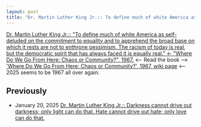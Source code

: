 ```yaml
---
layout: post
title: "Dr. Martin Luther King Jr.:: To define much of white America as self-deluded on the commitment to equality and to apprehend the broad base on which it rests are not to enthrone pessimism. The racism of today is real, but the democratic spirit that has always faced it is equally real<- 'Where Do We Go From Here: Chaos or Community?', 1967."
---
```

[Dr. Martin Luther King Jr.:: "To define much of white America as self-deluded on the commitment to equality and to apprehend the broad base on which it rests are not to enthrone pessimism. The racism of today is real, but the democratic spirit that has always faced it is equally real." 
<- "Where Do We Go From Here: Chaos or Community?", 1967.](https://www.drmartinlutherkingjr.com/drking/mlk-quotes/) 
<-- Read the book --> ['Where Do We Go From Here: Chaos or Community?', 1967, wiki page](https://en.wikipedia.org/wiki/Where_Do_We_Go_from_Here:_Chaos_or_Community)
<-- 2025 seems to be 1967 all over again. 

## Previously 
* January 20, 2025 [Dr. Martin Luther King Jr.:: Darkness cannot drive out darkness; only light can do that. Hate cannot drive out hate; only love can do that.](http://rolandtanglao.com/2025/01/20/p0713-mlk-quotes/)

